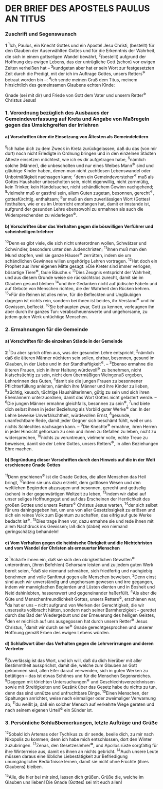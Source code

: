 # DER BRIEF DES APOSTELS PAULUS AN TITUS

### Zuschrift und Segenswunsch

__1__
<sup>1</sup>Ich, Paulus, ein Knecht Gottes und ein Apostel Jesu Christi, (bestellt) für den Glauben der Auserwählten Gottes und für die Erkenntnis der Wahrheit, die sich in einem gottseligen Wandel bewährt,
<sup>2</sup>(bestellt) aufgrund der Hoffnung des ewigen Lebens, das der untrügliche Gott (schon) vor ewigen Zeiten verheißen hat –
<sup>3</sup>kundgetan aber hat er sein Wort zur festgesetzten Zeit durch die Predigt, mit der ich im Auftrage Gottes, unsers Retters<sup title="oder: Heilands">&#x2732;</sup> betraut worden bin –:
<sup>4</sup>ich sende meinen Gruß dem Titus, meinem hinsichtlich des gemeinsamen Glaubens echten Kinde:

Gnade (sei mit dir) und Friede von Gott dem Vater und unserm Retter<sup title="oder: Heiland">&#x2732;</sup> Christus Jesus!

### 1. Verordnung bezüglich des Ausbaues der Gemeindeverfassung auf Kreta und Angabe von Maßregeln gegen das Umsichgreifen der Irrlehren

#### a) Vorschriften über die Einsetzung von Ältesten als Gemeindeleitern

<sup>5</sup>Ich habe dich zu dem Zweck in Kreta zurückgelassen, daß du das (von mir dort) noch nicht Erledigte in Ordnung bringen und in den einzelnen Städten Älteste einsetzen möchtest, wie ich es dir aufgetragen habe,
<sup>6</sup>nämlich solche (Männer), die unbescholten und nur eines Weibes Mann<sup title="vgl. 1.Tim 3,2">&#x2732;</sup> sind und gläubige Kinder haben, denen man nicht zuchtlosen Lebenswandel oder Unbotmäßigkeit nachsagen kann;
<sup>7</sup>denn ein Gemeindevorsteher<sup title="vgl. 1.Tim 3,1-2">&#x2732;</sup> muß als Gottes Haushalter unbescholten sein, nicht eigenwillig, nicht zornmütig, kein Trinker, kein Händelsucher, nicht schändlichem Gewinn nachgehend;
<sup>8</sup>vielmehr muß er gastfrei sein, allem Guten zugetan, besonnen, gerecht<sup title="oder: rechtschaffen">&#x2732;</sup>, gottesfürchtig, enthaltsam;
<sup>9</sup>er muß an dem zuverlässigen Wort (Gottes) festhalten, wie er es im Unterricht empfangen hat, damit er imstande ist, aufgrund der gesunden Lehre ebensowohl zu ermahnen als auch die Widersprechenden zu widerlegen<sup title="oder: zu überführen">&#x2732;</sup>.

#### b) Vorschriften über das Verhalten gegen die böswilligen Verführer und scheinheiligen Irrlehrer

<sup>10</sup>Denn es gibt viele, die sich nicht unterordnen wollen, Schwätzer und Schwindler, besonders unter den Judenchristen;
<sup>11</sup>ihnen muß man den Mund stopfen, weil sie ganze Häuser<sup title="oder: Familien">&#x2732;</sup> zerrütten, indem sie um schändlichen Gewinnes willen ungehörige Lehren vortragen.
<sup>12</sup>Hat doch ein Prophet aus ihrer eigenen Mitte gesagt: »Die Kreter sind immer verlogen, bösartige Tiere<sup title="= streit- und rauflustig">&#x2732;</sup>, faule Bäuche.«
<sup>13</sup>Dies Zeugnis entspricht der Wahrheit, und aus diesem Grunde weise sie rücksichtslos zurecht, damit sie im Glauben gesund bleiben
<sup>14</sup>und ihre Gedanken nicht auf jüdische Fabeln und auf Gebote von Menschen richten, die der Wahrheit den Rücken kehren.
<sup>15</sup>»Für die Reinen ist alles rein«, für die Befleckten und Ungläubigen dagegen ist nichts rein, sondern bei ihnen ist beides, ihr Verstand<sup title="oder: ihre Gesinnung">&#x2732;</sup> und ihr Gewissen, befleckt.
<sup>16</sup>Sie behaupten zwar, Gott zu kennen, verleugnen ihn aber durch ihr ganzes Tun: verabscheuenswerte und ungehorsame, zu jedem guten Werk untüchtige Menschen.

### 2. Ermahnungen für die Gemeinde

#### a) Vorschriften für die einzelnen Stände in der Gemeinde

__2__
<sup>1</sup>Du aber sprich offen aus, was der gesunden Lehre entspricht,
<sup>2</sup>nämlich daß die älteren Männer nüchtern sein sollen, ehrbar, besonnen, gesund im Glauben, in der Liebe und in der Standhaftigkeit<sup title="oder: Geduld">&#x2732;</sup>. –
<sup>3</sup>Ebenso ermahne die älteren Frauen, sich in ihrer Haltung würdevoll<sup title="eig. wie Frauen von priesterlichem Stand">&#x2732;</sup> zu benehmen, nicht klatschsüchtig zu sein, nicht dem übermäßigen Weingenuß ergeben, Lehrerinnen des Guten,
<sup>4</sup>damit sie die jungen Frauen zu besonnener Pflichterfüllung anleiten, nämlich ihre Männer und ihre Kinder zu lieben,
<sup>5</sup>züchtig, keusch, tüchtige Haushälterinnen, gütig zu sein und sich ihren Ehemännern unterzuordnen, damit das Wort Gottes nicht gelästert werde. –
<sup>6</sup>Die jungen Männer ermahne gleichfalls, besonnen zu sein<sup title="= sich in Zucht zu halten">&#x2732;</sup>,
<sup>7</sup>und biete dich selbst ihnen in jeder Beziehung als Vorbild guter Werke<sup title="oder: für ein gutes Verhalten">&#x2732;</sup> dar. In der Lehre beweise Unverfälschtheit, würdevollen Ernst,
<sup>8</sup>gesunde, unanfechtbare Rede, damit jeder Gegner sich beschämt fühlt, weil er uns nichts Schlechtes nachsagen kann. –
<sup>9</sup>Die Knechte<sup title="oder: Sklaven">&#x2732;</sup> ermahne, ihren Herren in jeder Hinsicht gehorsam zu sein und ihnen zu Gefallen zu leben, nicht zu widersprechen,
<sup>10</sup>nichts zu veruntreuen, vielmehr volle, echte Treue zu beweisen, damit sie der Lehre Gottes, unsers Retters<sup title="oder: Heilands">&#x2732;</sup>, in allen Beziehungen Ehre machen.

#### b) Begründung dieser Vorschriften durch den Hinweis auf die in der Welt erschienene Gnade Gottes

<sup>11</sup>Denn erschienen<sup title="= offenbar geworden">&#x2732;</sup> ist die Gnade Gottes, die allen Menschen das Heil bringt,
<sup>12</sup>indem sie uns dazu erzieht, dem gottlosen Wesen und den weltlichen Begierden abzusagen und besonnen, gerecht und gottselig (schon) in der gegenwärtigen Weltzeit zu leben,
<sup>13</sup>indem wir dabei auf unser seliges Hoffnungsgut und auf das Erscheinen der Herrlichkeit des großen Gottes und unsers Retters<sup title="oder: Heilands">&#x2732;</sup> Christus Jesus warten,
<sup>14</sup>der sich selbst für uns dahingegeben hat, um uns von aller Gesetzlosigkeit zu erlösen und sich ein reines Volk zum Eigentum zu schaffen, das eifrig auf gute Werke bedacht ist<sup title="2.Mose 19,5; 5.Mose 14,2">&#x2732;</sup>.
<sup>15</sup>Dies trage ihnen vor, dazu ermahne sie und rede ihnen mit allem Nachdruck ins Gewissen; laß dich (dabei) von niemand geringschätzig behandeln!

#### c) Vom Verhalten gegen die heidnische Obrigkeit und die Nichtchristen und vom Wandel der Christen als erneuerter Menschen

__3__
<sup>1</sup>Schärfe ihnen ein, daß sie sich den obrigkeitlichen Gewalten<sup title="= der Obrigkeit und den Behörden">&#x2732;</sup> unterordnen, (ihren Befehlen) Gehorsam leisten und zu jedem guten Werk bereit seien,
<sup>2</sup>daß sie niemand schmähen, sich friedfertig und nachgiebig benehmen und volle Sanftmut gegen alle Menschen beweisen.
<sup>3</sup>Denn einst sind auch wir unverständig und ungehorsam gewesen und irre gegangen, indem wir mannigfachen Begierden und Lüsten dienten und in Bosheit und Neid dahinlebten, hassenswert und gegeneinander haßerfüllt.
<sup>4</sup>Als aber die Güte und Menschenfreundlichkeit Gottes, unsers Retters<sup title="oder: Heilands">&#x2732;</sup>, erschienen war,
<sup>5</sup>da hat er uns – nicht aufgrund von Werken der Gerechtigkeit, die wir unserseits vollbracht hätten, sondern nach seiner Barmherzigkeit – gerettet durch das Bad der Wiedergeburt und der Erneuerung des heiligen Geistes,
<sup>6</sup>den er reichlich auf uns ausgegossen hat durch unsern Retter<sup title="oder: Heiland">&#x2732;</sup> Jesus Christus,
<sup>7</sup>damit wir durch seine<sup title="d.h. Christi">&#x2732;</sup> Gnade gerechtgesprochen und unserer Hoffnung gemäß Erben des ewigen Lebens würden.

#### d) Schlußwort über das Verhalten gegen die Lehrverirrungen und deren Vertreter

<sup>8</sup>Zuverlässig ist das Wort, und ich will, daß du dich hierüber mit aller Bestimmtheit aussprichst, damit die, welche zum Glauben an Gott gekommen sind, allen Eifer darauf verwenden, sich in guten Werken zu betätigen – das ist etwas Schönes und für die Menschen Segensreiches.
<sup>9</sup>Dagegen mit törichten Untersuchungen<sup title="oder: Streitfragen">&#x2732;</sup> und Geschlechtsverzeichnissen sowie mit Streitigkeiten und Gezänk über das Gesetz habe du nichts zu tun, denn das sind unnütze und unfruchtbare Dinge.
<sup>10</sup>Einen Menschen, der Spaltungen anrichtet, weise nach einmaliger oder zweimaliger Verwarnung ab;
<sup>11</sup>du weißt ja, daß ein solcher Mensch auf verkehrte Wege geraten und nach seinem eigenen Urteil<sup title="vgl. Gal 2,17-18">&#x2732;</sup> ein Sünder ist.

### 3. Persönliche Schlußbemerkungen, letzte Aufträge und Grüße

<sup>12</sup>Sobald ich Artemas oder Tychikus zu dir sende, beeile dich, zu mir nach Nikopolis zu kommen; denn ich habe mich entschlossen, dort den Winter zuzubringen.
<sup>13</sup>Zenas, den Gesetzeslehrer<sup title="oder: Juristen">&#x2732;</sup>, und Apollos rüste sorgfältig für ihre Winterreise aus, damit es ihnen an nichts gebricht.
<sup>14</sup>Auch unsere Leute müssen daraus eine löbliche Liebestätigkeit zur Befriedigung unumgänglicher Bedürfnisse lernen, damit sie nicht ohne Früchte (ihres Glaubens) bleiben.

<sup>15</sup>Alle, die hier bei mir sind, lassen dich grüßen. Grüße die, welche im Glauben uns lieben! Die Gnade (Gottes) sei mit euch allen!